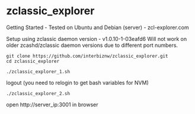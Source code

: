 # zclassic_explorer

Getting Started - Tested on Ubuntu and Debian (server) - zcl-explorer.com

Setup using zclassic daemon version - v1.0.10-1-03eafd6
Will not work on older zcashd/zclassic daemon versions due to different port numbers.


```
git clone https://github.com/interbiznw/zclassic_explorer.git
cd zclassic_explorer
```

```
./zclassic_explorer_1.sh
```

logout (you need to relogin to get bash variables for NVM)

```
./zclassic_explorer_2.sh
```

open http://server_ip:3001 in browser
